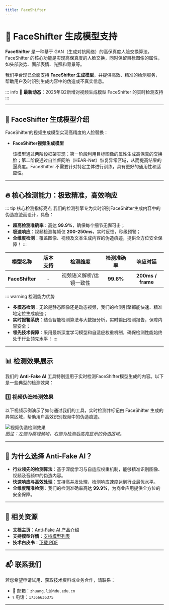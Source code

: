 ```yaml
---
title: FaceShifter
---
```


# 🚀 FaceShifter 生成模型支持

**FaceShifter** 是一种基于 GAN（生成对抗网络）的高保真度人脸交换算法，FaceShifter 的核心功能是实现高保真度的人脸交换，同时保留目标图像的属性，如头部姿势、面部表情、光照和背景等。

我们平台现已全面支持 **FaceShifter 生成模型**，并提供高效、精准的检测服务，帮助用户及时识别生成内容中的伪造或不真实信息。

::: info
📢 **最新动态**：2025年Q2新增对视频生成模型 FaceShifter 的实时检测支持
:::

---

## 🌟 FaceShifter 生成模型介绍

FaceShifter的视频生成模型实现高精度的人脸替换：

- **FaceShifter视频生成模型**  

  该模型通过两阶段框架实现：第一阶段利用目标图像的属性生成高保真的交换脸；第二阶段通过自监督网络（HEAR-Net）恢复异常区域，从而提高结果的逼真度。FaceShifter 不需要针对特定主体进行训练，具有更好的通用性和适应性。

---

## 🔥 核心检测能力：极致精准，高效响应

::: tip 核心检测指标亮点
我们的检测引擎专为实时识别FaceShifter生成内容中的伪造痕迹而设计，具备：

- **超高检测准确率**：高达 **99.9%**，确保每个细节无懈可击；
- **极速响应**：视频检测每帧仅 **200-250ms**，实时反馈，秒级预警；
- **全维度检测**：覆盖图像、视频及文本生成内容的伪造痕迹，提供全方位安全保障！
  :::

|    模型名称     | 版本支持 |        检测维度         | 检测准确率 |     响应时延      |
| :-------------: | :------: | :---------------------: | :--------: | :---------------: |
| **FaceShifter** |    -     | 视频语义解析/运镜一致性 | **99.6%**  | **200ms / frame** |

::: warning 检测能力优势

- **多模态检测**：无论是静态图像还是动态视频，我们的检测引擎都能快速、精准地定位生成痕迹；
- **实时报警系统**：结合智能检测算法与大数据分析，实时输出检测报告，保障内容安全；
- **领先技术保障**：采用最新深度学习模型和自适应权重机制，确保检测性能始终处于行业领先水平！
  :::

---

## 📊 检测效果展示

我们的 **Anti-Fake AI** 工具特别适用于实时检测FaceShifter模型生成的内容。以下是一些典型的检测效果：

### 1️⃣ **视频伪造检测效果**

以下视频示例演示了如何通过我们的工具，实时检测并标记由 FaceShifter 生成的异常区域，帮助用户高效识别视频中的伪造痕迹。

![视频伪造检测效果](https://yourdomain.com/path/to/video-example.jpg)  
*图注：左侧为原视频帧，右侧为检测后高亮显示的伪造区域。*

---

## 💼 为什么选择 Anti-Fake AI？

- **行业领先的检测算法**：基于深度学习与自适应权重机制，能够精准识别图像、视频及音频中的伪造内容。  
- **快速响应与高效处理**：支持高并发处理，检测响应速度达到行业最优水平。  
- **全维度精准检测**：我们的检测准确率高达 **99.9%**，为商业应用提供全方位的安全保障。

---

## 🔗 相关资源

- **文档主页**：[Anti-Fake AI 产品介绍](../quick_start/brief.md)
- **支持模型详情**：[支持模型列表](./overview.md)
- **技术白皮书**：[下载 PDF](https://yourdomain.com/whitepaper.pdf)

---

## 📬 联系我们

若您希望申请试用、获取技术资料或业务合作，请联系：

- 📧 邮箱：`zhuang.li@hdu.edu.cn`   
- 📞 电话：`17366636375`

---